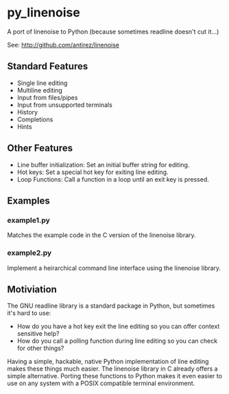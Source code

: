 # py_linenoise

A port of linenoise to Python (because sometimes readline doesn't cut it...)

See: http://github.com/antirez/linenoise

## Standard Features
 * Single line editing
 * Multiline editing
 * Input from files/pipes
 * Input from unsupported terminals
 * History
 * Completions
 * Hints

## Other Features
 * Line buffer initialization: Set an initial buffer string for editing.
 * Hot keys: Set a special hot key for exiting line editing.
 * Loop Functions: Call a function in a loop until an exit key is pressed.

## Examples

### example1.py

Matches the example code in the C version of the linenoise library.

### example2.py

Implement a heirarchical command line interface using the linenoise library.

## Motiviation

The GNU readline library is a standard package in Python, but sometimes it's hard to use:

 * How do you have a hot key exit the line editing so you can offer context sensitive help?
 * How do you call a polling function during line editing so you can check for other things?

Having a simple, hackable, native Python implementation of line editing makes these things much easier.
The linenoise library in C already offers a simple alternative.
Porting these functions to Python makes it even easier to use on any system with a POSIX compatible terminal environment.
